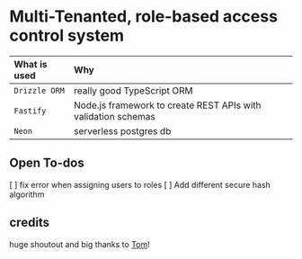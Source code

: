 # Multi-Tenanted, role-based access control system

| What is used  | Why                                                           |
| :------------ | :------------------------------------------------------------ |
| `Drizzle ORM` | really good TypeScript ORM                                    |
| `Fastify`     | Node.js framework to create REST APIs with validation schemas |
| `Neon`        | serverless postgres db                                        |

## Open To-dos

[ ] fix error when assigning users to roles
[ ] Add different secure hash algorithm

## credits

huge shoutout and big thanks to <a href="https://github.com/TomDoesTech">Tom</a>!
